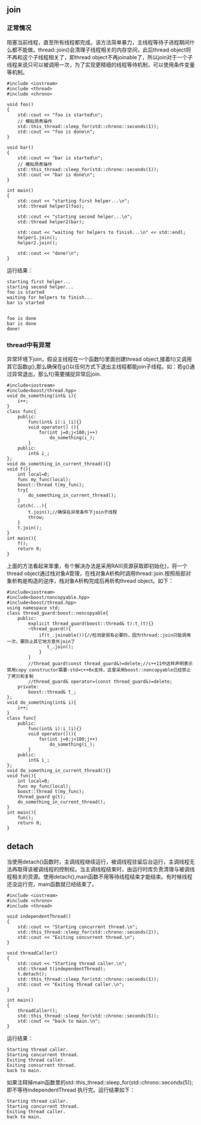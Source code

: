 ## join
### 正常情况
阻塞当前线程，直至所有线程都完成。该方法简单暴力，主线程等待子进程期间什么都不能做。thread::join()会清理子线程相关的内存空间，此后thread object将不再和这个子线程相关了，即thread object不再joinable了，所以join对于一个子线程来说只可以被调用一次，为了实现更精细的线程等待机制，可以使用条件变量等机制。
```
#include <iostream>
#include <thread>
#include <chrono>
 
void foo()
{
    std::cout << "foo is started\n";
    // 模拟昂贵操作
    std::this_thread::sleep_for(std::chrono::seconds(1));
    std::cout << "foo is done\n";
}
 
void bar()
{
    std::cout << "bar is started\n";
    // 模拟昂贵操作
    std::this_thread::sleep_for(std::chrono::seconds(1));
    std::cout << "bar is done\n";
}
 
int main()
{
    std::cout << "starting first helper...\n";
    std::thread helper1(foo);
 
    std::cout << "starting second helper...\n";
    std::thread helper2(bar);
 
    std::cout << "waiting for helpers to finish...\n" << std::endl;
    helper1.join();
    helper2.join();
 
    std::cout << "done!\n";
}
```
运行结果：
```
starting first helper...
starting second helper...
foo is started
waiting for helpers to finish...
bar is started


foo is done
bar is done
done!
```
### thread中有异常
 异常环境下join，假设主线程在一个函数f()里面创建thread object,接着f()又调用其它函数g(),那么确保在g()以任何方式下退出主线程都能join子线程。如：若g()通过异常退出，那么f()需要捕捉异常后join.
```
#include<iostream>  
#include<boost/thread.hpp>  
void do_something(int& i){  
    i++;  
}  
class func{  
    public:  
        func(int& i):i_(i){}  
        void operator() (){  
            for(int j=0;j<100;j++)  
                do_something(i_);  
        }  
    public:  
        int& i_;  
};  
void do_something_in_current_thread(){}  
void f(){  
    int local=0;  
    func my_func(local);  
    boost::thread t(my_func);  
    try{  
        do_something_in_current_thread();  
    }  
    catch(...){  
        t.join();//确保在异常条件下join子线程  
        throw;  
    }  
    t.join();  
}  
int main(){  
    f();  
    return 0;  
}
```
上面的方法看起来笨重，有个解决办法是采用RAII(资源获取即初始化)，将一个thread object通过栈对象A管理，在栈对象A析构时调用thread::join.按照局部对象析构是构造的逆序，栈对象A析构完成后再析构thread object。如下：


```
#include<iostream>  
#include<boost/noncopyable.hpp>  
#include<boost/thread.hpp>  
using namespace std;  
class thread_guard:boost::noncopyable{  
    public:  
        explicit thread_guard(boost::thread& t):t_(t){}  
        ~thread_guard(){  
            if(t_.joinable()){//检测是很有必要的，因为thread::join只能调用一次，要防止其它地方意外join了  
               t_.join();  
            }  
        }  
        //thread_guard(const thread_guard&)=delete;//c++11中这样声明表示禁用copy constructor需要-std=c++0x支持，这里采用boost::noncopyable已经禁止了拷贝和复制  
        //thread_guard& operator=(const thread_guard&)=delete;  
    private:  
        boost::thread& t_;  
};  
void do_something(int& i){  
    i++;  
}  
class func{  
    public:  
        func(int& i):i_(i){}  
        void operator()(){  
            for(int j=0;j<100;j++)  
                do_something(i_);  
        }  
    public:  
        int& i_;  
};  
void do_something_in_current_thread(){}  
void fun(){  
    int local=0;  
    func my_func(local);  
    boost::thread t(my_func);  
    thread_guard g(t);  
    do_something_in_current_thread();  
}  
int main(){  
    fun();  
    return 0;  
}
```
## detach
当使用detach()函数时，主调线程继续运行，被调线程驻留后台运行，主调线程无法再取得该被调线程的控制权。当主调线程结束时，由运行时库负责清理与被调线程相关的资源。使用detach(),main函数不用等待线程结束才能结束。有时候线程还没运行完，main函数就已经结束了。
```
#include <iostream>
#include <chrono>
#include <thread>
 
void independentThread() 
{
    std::cout << "Starting concurrent thread.\n";
    std::this_thread::sleep_for(std::chrono::seconds(2));
    std::cout << "Exiting concurrent thread.\n";
}
 
void threadCaller() 
{
    std::cout << "Starting thread caller.\n";
    std::thread t(independentThread);
    t.detach();
    std::this_thread::sleep_for(std::chrono::seconds(1));
    std::cout << "Exiting thread caller.\n";
}
 
int main() 
{
    threadCaller();
    std::this_thread::sleep_for(std::chrono::seconds(5));
    std::cout << "back to main.\n";
}
```
运行结果：
```
Starting thread caller.
Starting concurrent thread.
Exiting thread caller.
Exiting concurrent thread.
back to main.
```
 如果注释掉main函数里的std::this_thread::sleep_for(std::chrono::seconds(5)); 即不等待independentThread 执行完。运行结果如下：
```
Starting thread caller.
Starting concurrent thread.
Exiting thread caller.
back to main.
```

